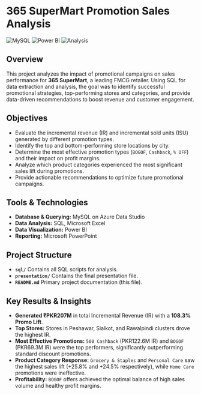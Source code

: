 # 365 SuperMart Promotion Sales Analysis

![MySQL](https://img.shields.io/badge/MySQL-Azure%20Data%20Studio-blue)
![Power BI](https://img.shields.io/badge/Visualization-Power%20BI-yellow)
![Analysis](https://img.shields.io/badge/Analysis-Business%20Intelligence-lightgrey)

## Overview
This project analyzes the impact of promotional campaigns on sales performance for **365 SuperMart**, a leading FMCG retailer. Using SQL for data extraction and analysis, the goal was to identify successful promotional strategies, top-performing stores and categories, and provide data-driven recommendations to boost revenue and customer engagement.

## Objectives
- Evaluate the incremental revenue (IR) and incremental sold units (ISU) generated by different promotion types.
- Identify the top and bottom-performing store locations by city.
- Determine the most effective promotion types (`BOGOF`, `Cashback`, `% OFF`) and their impact on profit margins.
- Analyze which product categories experienced the most significant sales lift during promotions.
- Provide actionable recommendations to optimize future promotional campaigns.

## Tools & Technologies
- **Database & Querying:** MySQL on Azure Data Studio
- **Data Analysis:** SQL, Microsoft Excel
- **Data Visualization:** Power BI
- **Reporting:** Microsoft PowerPoint


## Project Structure
- **`sql/`** Contains all SQL scripts for analysis.              
- **`presentation/`** Contains the final presentation file.           
- **`README.md`**  Primary project documentation (this file).        


## Key Results & Insights
- **Generated ₹PKR207M** in total Incremental Revenue (IR) with a **108.3% Promo Lift**.
- **Top Stores:** Stores in Peshawar, Sialkot, and Rawalpindi clusters drove the highest IR.
- **Most Effective Promotions:** `500 Cashback` (PKR122.6M IR) and `BOGOF` (PKR69.3M IR) were the top performers, significantly outperforming standard discount promotions.
- **Product Category Response:** `Grocery & Staples` and `Personal Care` saw the highest sales lift (+25.8% and +24.5% respectively), while `Home Care` promotions were ineffective.
- **Profitability:** `BOGOF` offers achieved the optimal balance of high sales volume and healthy profit margins.
